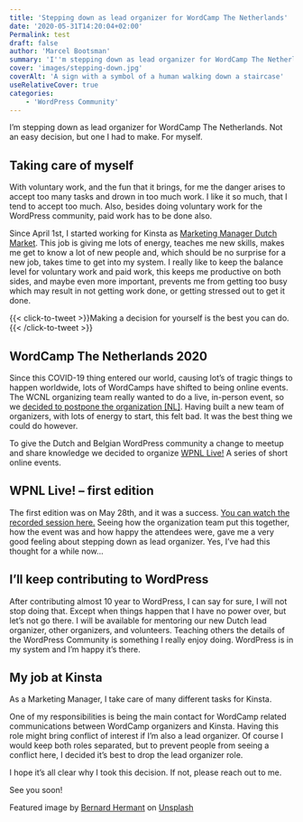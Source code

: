 ```yaml
---
title: 'Stepping down as lead organizer for WordCamp The Netherlands'
date: '2020-05-31T14:20:04+02:00'
Permalink: test
draft: false
author: 'Marcel Bootsman'
summary: 'I''m stepping down as lead organizer for WordCamp The Netherlands. Not an easy decision, but one I had to make. For myself.'
cover: 'images/stepping-down.jpg'
coverAlt: 'A sign with a symbol of a human walking down a staircase'
useRelativeCover: true
categories:
    - 'WordPress Community'
---
```

I’m stepping down as lead organizer for WordCamp The Netherlands. Not an easy decision, but one I had to make. For myself.

Taking care of myself
---------------------

With voluntary work, and the fun that it brings, for me the danger arises to accept too many tasks and drown in too much work. I like it so much, that I tend to accept too much. Also, besides doing voluntary work for the WordPress community, paid work has to be done also.   
  
Since April 1st, I started working for Kinsta as [Marketing Manager Dutch Market](https://marcelbootsman.nl/a-new-challenge/). This job is giving me lots of energy, teaches me new skills, makes me get to know a lot of new people and, which should be no surprise for a new job, takes time to get into my system. I really like to keep the balance level for voluntary work and paid work, this keeps me productive on both sides, and maybe even more important, prevents me from getting too busy which may result in not getting work done, or getting stressed out to get it done.

{{< click-to-tweet >}}Making a decision for yourself is the best you can do.{{< /click-to-tweet >}}

WordCamp The Netherlands 2020
-----------------------------

Since this COVID-19 thing entered our world, causing lot’s of tragic things to happen worldwide, lots of WordCamps have shifted to being online events. The WCNL organizing team really wanted to do a live, in-person event, so we [decided to postpone the organization \[NL\]](https://nl.wordpress.org/team/?p=120). Having built a new team of organizers, with lots of energy to start, this felt bad. It was the best thing we could do however.

To give the Dutch and Belgian WordPress community a change to meetup and share knowledge we decided to organize [WPNL Live!](https://wpnl.live) A series of short online events.

WPNL Live! – first edition
--------------------------

The first edition was on May 28th, and it was a success. [You can watch the recorded session here.](https://www.youtube.com/watch?v=TrzYF5t_rMw) Seeing how the organization team put this together, how the event was and how happy the attendees were, gave me a very good feeling about stepping down as lead organizer. Yes, I’ve had this thought for a while now…

I’ll keep contributing to WordPress 
------------------------------------

After contributing almost 10 year to WordPress, I can say for sure, I will not stop doing that. Except when things happen that I have no power over, but let’s not go there. I will be available for mentoring our new Dutch lead organizer, other organizers, and volunteers. Teaching others the details of the WordPress Community is something I really enjoy doing. WordPress is in my system and I’m happy it’s there.

My job at Kinsta
----------------

As a Marketing Manager, I take care of many different tasks for Kinsta.

One of my responsibilities is being the main contact for WordCamp related communications between WordCamp organizers and Kinsta. Having this role might bring conflict of interest if I’m also a lead organizer. Of course I would keep both roles separated, but to prevent people from seeing a conflict here, I decided it’s best to drop the lead organizer role.

I hope it’s all clear why I took this decision. If not, please reach out to me.

See you soon!

Featured image by [Bernard Hermant](https://unsplash.com/@bernardhermant?utm_source=unsplash&utm_medium=referral&utm_content=creditCopyText) on [Unsplash](https://unsplash.com/s/photos/walking-stairs?utm_source=unsplash&utm_medium=referral&utm_content=creditCopyText)